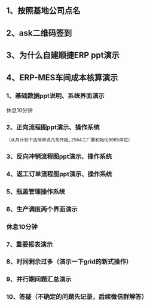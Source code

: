 ## 1、按照基地公司点名

## 2、ask二维码签到

## 3、为什么自建顺捷ERP ppt演示

## 4、ERP-MES车间成本核算演示

### 1、基础数据ppt说明、系统界面演示

休息10分钟

### 2、正向流程图ppt演示、操作系统

```xml
（从月计划下达简单说几句开始,2564工厂要初始化0005库位）
```

### 3、反向冲销流程图ppt演示、操作系统

### 4、返工订单流程图ppt演示、操作系统

### 5、瓶盖管理操作系统

### 6、生产调度两个界面演示

### 休息10分钟

### 7、重要报表演示

### **8、时间剩余过多（演示一下grid的新式操作）**

### 9、并行期问题汇总演示

### 10、答疑（不确定的问题先记录，后续微信群解答）



